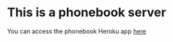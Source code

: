 <h1>This is a phonebook server</h1>

You can access the phonebook Heroku app [here](https://tranquil-oasis-37293.herokuapp.com/)
